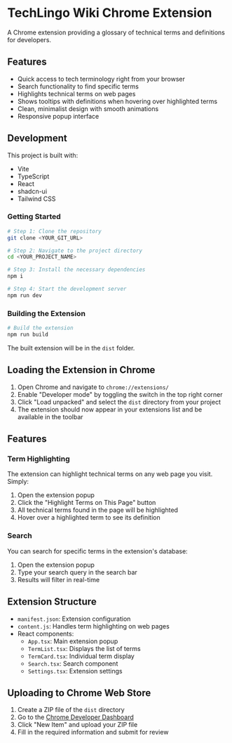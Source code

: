 
# TechLingo Wiki Chrome Extension

A Chrome extension providing a glossary of technical terms and definitions for developers.

## Features

- Quick access to tech terminology right from your browser
- Search functionality to find specific terms
- Highlights technical terms on web pages
- Shows tooltips with definitions when hovering over highlighted terms
- Clean, minimalist design with smooth animations
- Responsive popup interface

## Development

This project is built with:

- Vite
- TypeScript
- React
- shadcn-ui
- Tailwind CSS

### Getting Started

```sh
# Step 1: Clone the repository
git clone <YOUR_GIT_URL>

# Step 2: Navigate to the project directory
cd <YOUR_PROJECT_NAME>

# Step 3: Install the necessary dependencies
npm i

# Step 4: Start the development server
npm run dev
```

### Building the Extension

```sh
# Build the extension
npm run build
```

The built extension will be in the `dist` folder.

## Loading the Extension in Chrome

1. Open Chrome and navigate to `chrome://extensions/`
2. Enable "Developer mode" by toggling the switch in the top right corner
3. Click "Load unpacked" and select the `dist` directory from your project
4. The extension should now appear in your extensions list and be available in the toolbar

## Features

### Term Highlighting

The extension can highlight technical terms on any web page you visit. Simply:

1. Open the extension popup
2. Click the "Highlight Terms on This Page" button
3. All technical terms found in the page will be highlighted
4. Hover over a highlighted term to see its definition

### Search

You can search for specific terms in the extension's database:

1. Open the extension popup
2. Type your search query in the search bar
3. Results will filter in real-time

## Extension Structure

- `manifest.json`: Extension configuration
- `content.js`: Handles term highlighting on web pages
- React components:
  - `App.tsx`: Main extension popup
  - `TermList.tsx`: Displays the list of terms
  - `TermCard.tsx`: Individual term display
  - `Search.tsx`: Search component
  - `Settings.tsx`: Extension settings

## Uploading to Chrome Web Store

1. Create a ZIP file of the `dist` directory
2. Go to the [Chrome Developer Dashboard](https://chrome.google.com/webstore/devconsole/)
3. Click "New Item" and upload your ZIP file
4. Fill in the required information and submit for review
